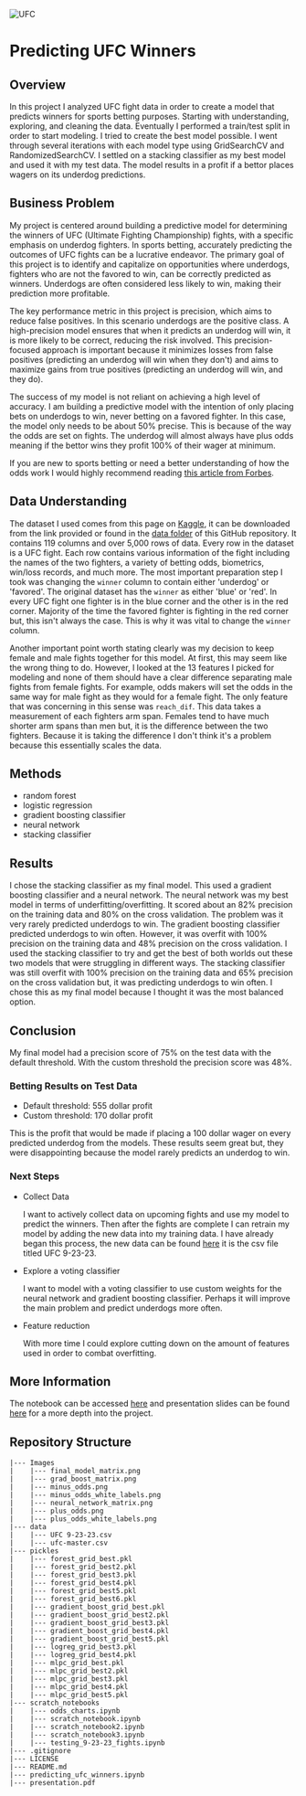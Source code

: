 ![UFC](https://upload.wikimedia.org/wikipedia/commons/thumb/9/92/UFC_Logo.svg/800px-UFC_Logo.svg.png)
# Predicting UFC Winners
## Overview
In this project I analyzed UFC fight data in order to create a model that predicts winners for sports betting purposes. Starting with understanding, exploring, and cleaning the data. Eventually I performed a train/test split in order to start modeling. I tried to create the best model possible. I went through several iterations with each model type using GridSearchCV and RandomizedSearchCV. I settled on a stacking classifier as my best model and used it with my test data. The model results in a profit if a bettor places wagers on its underdog predictions.
## Business Problem
My project is centered around building a predictive model for determining the winners of UFC (Ultimate Fighting Championship) fights, with a specific emphasis on underdog fighters. In sports betting, accurately predicting the outcomes of UFC fights can be a lucrative endeavor. The primary goal of this project is to identify and capitalize on opportunities where underdogs, fighters who are not the favored to win, can be correctly predicted as winners. Underdogs are often considered less likely to win, making their prediction more profitable.

The key performance metric in this project is precision, which aims to reduce false positives. In this scenario underdogs are the positive class. A high-precision model ensures that when it predicts an underdog will win, it is more likely to be correct, reducing the risk involved. This precision-focused approach is important because it minimizes losses from false positives (predicting an underdog will win when they don't) and aims to maximize gains from true positives (predicting an underdog will win, and they do).

The success of my model is not reliant on achieving a high level of accuracy. I am building a predictive model with the intention of only placing bets on underdogs to win, never betting on a favored fighter. In this case, the model only needs to be about 50% precise. This is because of the way the odds are set on fights. The underdog will almost always have plus odds meaning if the bettor wins they profit 100% of their wager at minimum.

If you are new to sports betting or need a better understanding of how the odds work I would highly recommend reading [this article from Forbes](https://www.forbes.com/betting/sports-betting/what-do-sports-betting-odds-mean/#:~:text=Whereas%20negative%20(%2D)%20odds%20tell,%24120%20for%20every%20%24100%20wager.).
## Data Understanding
The dataset I used comes from this page on [Kaggle](https://www.kaggle.com/datasets/mdabbert/ultimate-ufc-dataset?select=ufc-master.csv), it can be downloaded from the link provided or found in the [data folder](https://github.com/Ben-Gilbert333/Predicting_UFC_Winners/tree/main/data) of this GitHub repository. It contains 119 columns and over 5,000 rows of data. Every row in the dataset is a UFC fight. Each row contains various information of the fight including the names of the two fighters, a variety of betting odds, biometrics, win/loss records, and much more. The most important preparation step I took was changing the `winner` column to contain either 'underdog' or 'favored'. The original dataset has the `winner` as either 'blue' or 'red'. In every UFC fight one fighter is in the blue corner and the other is in the red corner. Majority of the time the favored fighter is fighting in the red corner but, this isn't always the case. This is why it was vital to change the `winner` column.

Another important point worth stating clearly was my decision to keep female and male fights together for this model. At first, this may seem like the wrong thing to do. However, I looked at the 13 features I picked for modeling and none of them should have a clear difference separating male fights from female fights. For example, odds makers will set the odds in the same way for male fight as they would for a female fight. The only feature that was concerning in this sense was `reach_dif`. This data takes a measurement of each fighters arm span. Females tend to have much shorter arm spans than men but, it is the difference between the two fighters. Because it is taking the difference I don't think it's a problem because this essentially scales the data.
## Methods
- random forest
- logistic regression
- gradient boosting classifier
- neural network
- stacking classifier
## Results
I chose the stacking classifier as my final model. This used a gradient boosting classifier and a neural network. The neural network was my best model in terms of underfitting/overfitting. It scored about an 82% precision on the training data and 80% on the cross validation. The problem was it very rarely predicted underdogs to win. The gradient boosting classifier predicted underdogs to win often. However, it was overfit with 100% precision on the training data and 48% precision on the cross validation. I used the stacking classifier to try and get the best of both worlds out these two models that were struggling in different ways. The stacking classifier was still overfit with 100% precision on the training data and 65% precision on the cross validation but, it was predicting underdogs to win often. I chose this as my final model because I thought it was the most balanced option.
## Conclusion
My final model had a precision score of 75% on the test data with the default threshold. With the custom threshold the precision score was 48%. 
### Betting Results on Test Data
- Default threshold: 555 dollar profit 
- Custom threshold: 170 dollar profit

This is the profit that would be made if placing a 100 dollar wager on every predicted underdog from the models. These results seem great but, they were disappointing because the model rarely predicts an underdog to win. 
### Next Steps
- Collect Data

    I want to actively collect data on upcoming fights and use my model to predict the winners. Then after the fights are complete I can retrain my model by adding the new data into my training data. I have already began this process, the new data can be found [here](https://github.com/Ben-Gilbert333/Predicting_UFC_Winners/tree/main/data) it is the csv file titled UFC 9-23-23.


- Explore a voting classifier

    I want to model with a voting classifier to use custom weights for the neural network and gradient boosting classifier. Perhaps it will improve the main problem and predict underdogs more often.
    
    
- Feature reduction

    With more time I could explore cutting down on the amount of features used in order to combat overfitting.
## More Information
The notebook can be accessed [here](https://github.com/Ben-Gilbert333/Predicting_UFC_Winners/blob/main/predicting_ufc_winners.ipynb) and presentation slides can be found [here](https://github.com/Ben-Gilbert333/Predicting_UFC_Winners/blob/main/presentation.pdf) for a more depth into the project.
## Repository Structure
```
|--- Images
|    |--- final_model_matrix.png
|    |--- grad_boost_matrix.png
|    |--- minus_odds.png
|    |--- minus_odds_white_labels.png
|    |--- neural_network_matrix.png
|    |--- plus_odds.png
|    |--- plus_odds_white_labels.png
|--- data
|    |--- UFC 9-23-23.csv
|    |--- ufc-master.csv
|--- pickles
|    |--- forest_grid_best.pkl
|    |--- forest_grid_best2.pkl
|    |--- forest_grid_best3.pkl
|    |--- forest_grid_best4.pkl
|    |--- forest_grid_best5.pkl
|    |--- forest_grid_best6.pkl
|    |--- gradient_boost_grid_best.pkl
|    |--- gradient_boost_grid_best2.pkl
|    |--- gradient_boost_grid_best3.pkl
|    |--- gradient_boost_grid_best4.pkl
|    |--- gradient_boost_grid_best5.pkl
|    |--- logreg_grid_best3.pkl
|    |--- logreg_grid_best4.pkl
|    |--- mlpc_grid_best.pkl
|    |--- mlpc_grid_best2.pkl
|    |--- mlpc_grid_best3.pkl
|    |--- mlpc_grid_best4.pkl
|    |--- mlpc_grid_best5.pkl
|--- scratch_notebooks
|    |--- odds_charts.ipynb
|    |--- scratch_notebook.ipynb
|    |--- scratch_notebook2.ipynb
|    |--- scratch_notebook3.ipynb
|    |--- testing_9-23-23_fights.ipynb
|--- .gitignore
|--- LICENSE
|--- README.md
|--- predicting_ufc_winners.ipynb
|--- presentation.pdf
```
